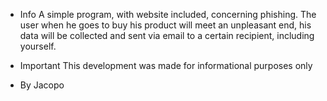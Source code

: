 - Info
A simple program, with website included, concerning phishing. The user when he goes to buy his product will meet an unpleasant end, his data will be collected and sent via email to a certain recipient, including yourself.

- Important
This development was made for informational purposes only

- By
Jacopo
